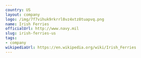 ```yaml
---
country: US
layout: company
logo: /img/7f7vihuk9rkrrl0vz4xtz8tuapvq.png
name: Irish Ferries
officialUrl: http://www.navy.mil
slug: irish-ferries-us
tags:
- company
wikipediaUrl: https://en.wikipedia.org/wiki/Irish_Ferries
---
```

